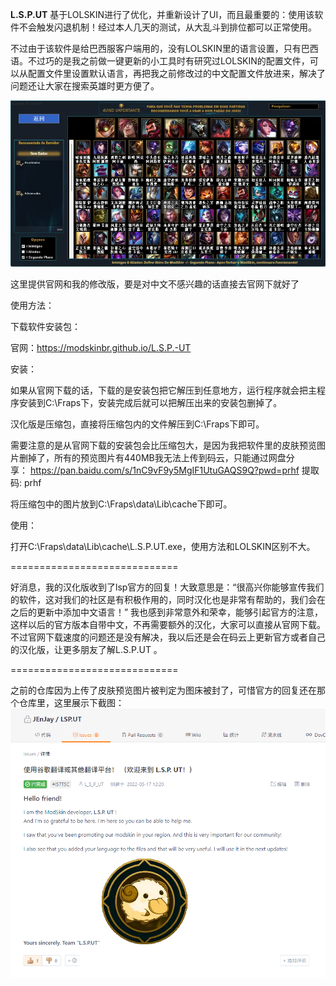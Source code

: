  **L.S.P.UT** 
基于LOLSKIN进行了优化，并重新设计了UI，而且最重要的：使用该软件不会触发闪退机制！经过本人几天的测试，从大乱斗到排位都可以正常使用。

不过由于该软件是给巴西服客户端用的，没有LOLSKIN里的语言设置，只有巴西语。不过巧的是我之前做一键更新的小工具时有研究过LOLSKIN的配置文件，可以从配置文件里设置默认语言，再把我之前修改过的中文配置文件放进来，解决了问题还让大家在搜索英雄时更方便了。

![](image.png)

这里提供官网和我的修改版，要是对中文不感兴趣的话直接去官网下就好了

使用方法：

下载软件安装包：

官网：https://modskinbr.github.io/L.S.P.-UT

安装：

如果从官网下载的话，下载的是安装包把它解压到任意地方，运行程序就会把主程序安装到C:\Fraps下，安装完成后就可以把解压出来的安装包删掉了。

汉化版是压缩包，直接将压缩包内的文件解压到C:\Fraps下即可。

需要注意的是从官网下载的安装包会比压缩包大，是因为我把软件里的皮肤预览图片删掉了，所有的预览图片有440MB我无法上传到码云，只能通过网盘分享： https://pan.baidu.com/s/1nC9vF9y5MgIF1UtuGAQS9Q?pwd=prhf 提取码: prhf

将压缩包中的图片放到C:\Fraps\data\Lib\cache下即可。

使用：

打开C:\Fraps\data\Lib\cache\L.S.P.UT.exe，使用方法和LOLSKIN区别不大。


=============================

好消息，我的汉化版收到了lsp官方的回复！大致意思是：“很高兴你能够宣传我们的软件，这对我们的社区是有积极作用的，同时汉化也是非常有帮助的，我们会在之后的更新中添加中文语言！”
我也感到非常意外和荣幸，能够引起官方的注意，这样以后的官方版本自带中文，不再需要额外的汉化，大家可以直接从官网下载。不过官网下载速度的问题还是没有解决，我以后还是会在码云上更新官方或者自己的汉化版，让更多朋友了解L.S.P.UT 。

=============================

之前的仓库因为上传了皮肤预览图片被判定为图床被封了，可惜官方的回复还在那个仓库里，这里展示下截图：
![](1653275222(1).png)
